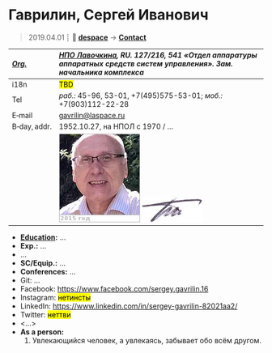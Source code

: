 # Гаврилин, Сергей Иванович
> 2019.04.01 ┊ **🚀 [despace](index.md)** → **[Contact](contact.md)**

|*[Org.](contact.md)*|*[НПО Лавочкина](03_lav.md), RU. 127/216, 541 «Отдел аппаратуры аппаратных средств систем управления». Зам. начальника комплекса*|
|:--|:--|
|i18n| <mark>TBD</mark> |
|Tel| *раб.:* 45-96, 53-01, +7(495)575-53-01; *моб.:* +7(903)112-22-28 |
|E‑mail| <gavrilin@laspace.ru> |
|B‑day, addr.| 1952.10.27, на НПОЛ с 1970 / … |
|| [![](f/contact/g/gavrilin_001_photo_thumb.jpg)](f/contact/g/gavrilin_001_photo.jpg) [![](f/contact/g/gavrilin_001_sign_thumb.jpg)](f/contact/g/gavrilin_001_sign.png) |

   - **[Education](edu.md):** …
   - **Exp.:** …
   - …
   - **SC/Equip.:** …
   - **Conferences:** …
   - Git: …
   - Facebook: <https://www.facebook.com/sergey.gavrilin.16>
   - Instagram: <mark>нетинсты</mark>
   - LinkedIn: <https://www.linkedin.com/in/sergey-gavrilin-82021aa2/>
   - Twitter: <mark>неттви</mark>
   - <…>
   - **As a person:**
      1. Увлекающийся человек, а увлекаясь, забывает обо всём другом.
